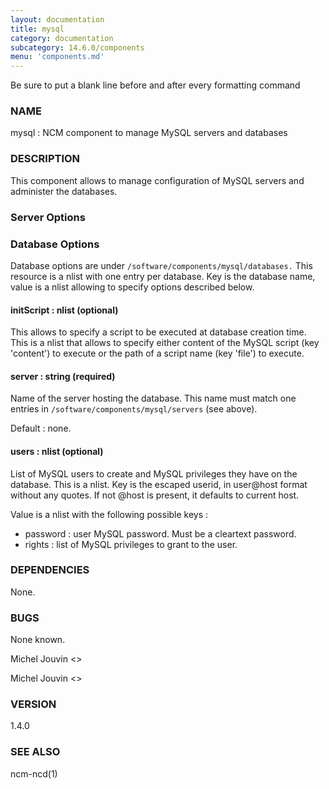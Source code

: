 ```yaml
---
layout: documentation
title: mysql
category: documentation
subcategory: 14.6.0/components
menu: 'components.md'
---
```

Be sure to put a blank line before and after every formatting command

### NAME

mysql : NCM component to manage MySQL servers and databases

### DESCRIPTION

This component allows to manage configuration of MySQL servers and administer the databases.

### Server Options

### Database Options

Database options are under `/software/components/mysql/databases.` This resource is a nlist with one entry per database. Key is the
database name, value is a nlist allowing to specify options described below.

#### initScript : nlist (optional)

This allows to specify a script to be executed at database creation time. This is a nlist that allows to specify either content
of the MySQL script (key 'content') to execute or the path of a script name (key 'file') to execute.

#### server : string (required)

Name of the server hosting the database. This name must match one entries in `/software/components/mysql/servers` (see above).

Default : none.

#### users : nlist (optional)

List of MySQL users to create and MySQL privileges they have on the database. This is a nlist. Key is the escaped userid, in
user@host format without any quotes. If not @host is present, it defaults to current host.

Value is a nlist with the following possible keys :

- password : user MySQL password. Must be a cleartext password.
- rights : list of MySQL privileges to grant to the user.

### DEPENDENCIES

None.

### BUGS

None known.

Michel Jouvin &lt;&gt;

Michel Jouvin &lt;&gt;

### VERSION

1.4.0

### SEE ALSO

ncm-ncd(1)
